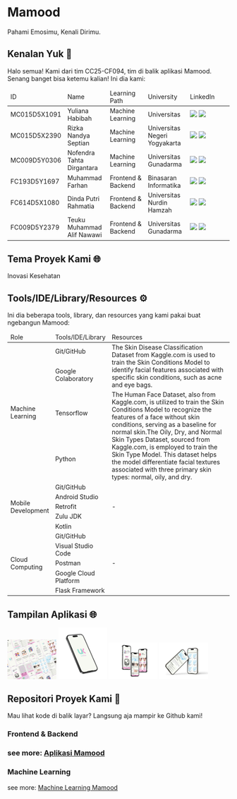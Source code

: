 # Mamood

<p>Pahami Emosimu, Kenali Dirimu.</p>

<h2>Kenalan Yuk 👋</h2>
<p>Halo semua! Kami dari tim CC25-CF094, tim di balik aplikasi Mamood. Senang banget bisa ketemu kalian! Ini dia kami:</p>
<table align="center">
      <thead>
        <tr>
          <td width="15%">ID</td>
          <td width="20%">Name</td>
          <td width="20%">Learning Path</td>
          <td width="20%">University</td>
          <td width="25%">LinkedIn</td>
        </tr>
      </thead>
      <tbody>
        <tr>
          <td>MC015D5X1091</td>
          <td>Yuliana Habibah</td>
          <td>Machine Learning</td>
          <td>Universitas</td>
          <td>
              <a href="https://www.linkedin.com/in/agun-firmansyah-715a762a9/"><img src="https://img.shields.io/badge/--linkedin?label=LinkedIn&logo=LinkedIn&style=social"></a>
              <a href="https://github.com/AGUN1505"><img src="https://img.shields.io/badge/GitHub-100000?style=for-the-badge&logo=github&logoColor=white"></a>
          </td>
        </tr>
        <tr>
          <td>MC015D5X2390</td>
          <td>Rizka Nandya Septian</td>
          <td>Machine Learning</td>
          <td>Universitas Negeri Yogyakarta </td>
          <td>
              <a href="https://www.linkedin.com/in/rizka-nandya-septian/"><img src="https://img.shields.io/badge/--linkedin?label=LinkedIn&logo=LinkedIn&style=social"></a>
              <a href="https://github.com/rizkanans"><img src="https://img.shields.io/badge/GitHub-100000?style=for-the-badge&logo=github&logoColor=white"></a>
          </td>
        </tr>
        <tr>
          <td>MC009D5Y0306</td>
          <td>Nofendra Tahta Dirgantara</td>
          <td>Machine Learning</td>
          <td>Universitas Gunadarma</td>
          <td>
              <a href="https://www.linkedin.com/in/nofendra-tahta-dirgantara-7068b3277/"><img src="https://img.shields.io/badge/--linkedin?label=LinkedIn&logo=LinkedIn&style=social"></a>
              <a href="https://github.com/go0se05"><img src="https://img.shields.io/badge/GitHub-100000?style=for-the-badge&logo=github&logoColor=white"></a>
          </td>
        </tr>
        <tr>
          <td>FC193D5Y1697</td>
          <td>Muhammad Farhan</td>
          <td>Frontend & Backend</td>
          <td>Binasaran Informatika</td>
          <td>
              <a href="https://www.linkedin.com/in/wanadya/"><img src="https://img.shields.io/badge/--linkedin?label=LinkedIn&logo=LinkedIn&style=social"></a>
              <a href="https://github.com/WanodyaHapsari"><img src="https://img.shields.io/badge/GitHub-100000?style=for-the-badge&logo=github&logoColor=white"></a>
          </td>
        </tr>
        <tr>
          <td>FC614D5X1080</td>
          <td>Dinda Putri Rahmatia</td>
          <td>Frontend & Backend</td>
          <td>Universitas Nurdin Hamzah </td>
          <td>
              <a href="https://www.linkedin.com/in/dinda-putri-rahmatia/"><img src="https://img.shields.io/badge/--linkedin?label=LinkedIn&logo=LinkedIn&style=social"></a>
              <a href="https://github.com/dindputr"><img src="https://img.shields.io/badge/GitHub-100000?style=for-the-badge&logo=github&logoColor=white"></a>
          </td>
        </tr>
        <tr>
          <td>FC009D5Y2379</td>
          <td>Teuku Muhammad Alif Nawawi</td>
          <td>Frontend & Backend</td>
          <td>Universitas Gunadarma</td>
          <td>
              <a href="https://www.linkedin.com/in/alif-nawawi-094906351/"><img src="https://img.shields.io/badge/--linkedin?label=LinkedIn&logo=LinkedIn&style=social"></a>
              <a href="https://github.com/AlifNawawi"><img src="https://img.shields.io/badge/GitHub-100000?style=for-the-badge&logo=github&logoColor=white"></a>
          </td>
        </tr>
      </tbody>
    </table>

<h2>Tema Proyek Kami 🌐</h2>
<p>Inovasi Kesehatan</p>

<h2>Tools/IDE/Library/Resources ⚙️</h2>
<p>Ini dia beberapa tools, library, dan resources yang kami pakai buat ngebangun Mamood:</p>
<table align="center">
    <thead>
        <tr>
            <td width="20%">Role</td>
            <td width="20%">Tools/IDE/Library</td>
            <td width="60%">Resources</td>
        </tr>
    </thead>
    <tbody>
        <tr>
            <td rowspan="4">Machine Learning</td>
            <td>Git/GitHub</td>
            <td rowspan="2">The Skin Disease Classification Dataset from Kaggle.com is used to train the Skin Conditions Model to identify facial features associated with specific skin conditions, such as acne and eye bags.
            </td>
        </tr>
        <tr>            
            <td>Google Colaboratory</td>
        </tr>
        <tr>            
            <td>Tensorflow</td>
            <td rowspan="2">The Human Face Dataset, also from Kaggle.com, is utilized to train the Skin Conditions Model to recognize the features of a face without skin conditions, serving as a baseline for normal skin.The Oily, Dry, and Normal Skin Types Dataset, sourced from Kaggle.com, is employed to train the Skin Type Model. This dataset helps the model differentiate facial textures associated with three primary skin types: normal, oily, and dry.
            </td>
        </tr>
        <tr>            
            <td>Python</td>
        </tr>
        <tr>
            <td rowspan="5">Mobile Development</td>
            <td>Git/GitHub</td>
            <td rowspan="5">-</td>
        </tr>
        <tr>            
            <td>Android Studio</td>
        </tr>
        <tr>            
            <td>Retrofit</td>
        </tr>
        <tr>            
            <td>Zulu JDK</td>
        </tr>
        <tr>            
            <td>Kotlin</td>
        </tr>
        <tr>
            <td rowspan="6">Cloud Computing</td>
            <td>Git/GitHub</td>
            <td rowspan="6">-</td>
        </tr>
        <tr>            
            <td>Visual Studio Code</td>
        </tr>
        <tr>            
            <td>Postman</td>
        </tr>
        <tr>            
            <td>Google Cloud Platform</td>
        </tr>
        <tr>            
            <td>Flask Framework</td>
        </tr>
    </tbody>
</table>

<h2>Tampilan Aplikasi 🌐</h2>
<div>
<img src="https://github.com/AGUN1505/mokap/blob/main/mokap.jpg" width="22%">
<img src="https://github.com/AGUN1505/mokap/blob/main/mokap%201.png" width="22%">
<img src="https://github.com/AGUN1505/mokap/blob/main/mokap%207.png" width="22%">
<img src="https://github.com/AGUN1505/mokap/blob/main/mokap%205.png" width="22%">
</div>

<h2> Repositori Proyek Kami 📁</h2>
<p>Mau lihat kode di balik layar? Langsung aja mampir ke Github kami!</p>

<h3>Frontend & Backend<h3>
<p>see more: <a href="">Aplikasi Mamood</a></p>

<h3>Machine Learning</h3>
<p>see more: <a href="">Machine Learning Mamood</a></p>
